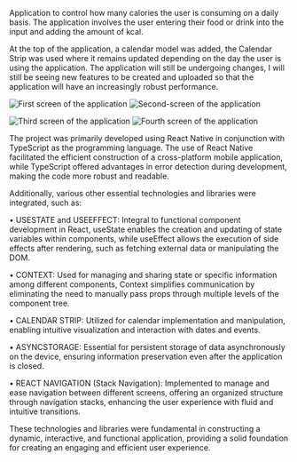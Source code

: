 Application to control how many calories the user is consuming on a daily basis.
The application involves the user entering their food or drink into the input and adding the amount of kcal.

At the top of the application, a calendar model was added, the Calendar Strip was used where it remains updated depending on the day the user is using the application.
The application will still be undergoing changes, I will still be seeing new features to be created and uploaded so that the application will have an increasingly robust performance.

![First screen of the application](https://github.com/TecoAdamo/fitness-life/assets/133070554/58e168fb-d4cf-45c9-ab26-af322c58e02c) ![Second-screen of the application](https://github.com/TecoAdamo/fitness-life/assets/133070554/a94e82fe-3747-46f4-8334-f73eb56992a0)

![Third screen of the application](https://github.com/TecoAdamo/fitness-life/assets/133070554/baaaed4b-2413-4a7e-a331-befd3b5cc279) ![Fourth screen of the application](https://github.com/TecoAdamo/fitness-life/assets/133070554/004c253c-1925-4aea-ad01-d9300eb2d851)

The project was primarily developed using React Native in conjunction with TypeScript as the programming language. The use of React Native facilitated the efficient construction of a cross-platform mobile application, while TypeScript offered advantages in error detection during development, making the code more robust and readable.

Additionally, various other essential technologies and libraries were integrated, such as:

• USESTATE and USEEFFECT: Integral to functional component development in React, useState enables the creation and updating of state variables within components, while useEffect allows the execution of side effects after rendering, such as fetching external data or manipulating the DOM.

• CONTEXT: Used for managing and sharing state or specific information among different components, Context simplifies communication by eliminating the need to manually pass props through multiple levels of the component tree.

• CALENDAR STRIP: Utilized for calendar implementation and manipulation, enabling intuitive visualization and interaction with dates and events.

• ASYNCSTORAGE: Essential for persistent storage of data asynchronously on the device, ensuring information preservation even after the application is closed.

• REACT NAVIGATION (Stack Navigation): Implemented to manage and ease navigation between different screens, offering an organized structure through navigation stacks, enhancing the user experience with fluid and intuitive transitions.

These technologies and libraries were fundamental in constructing a dynamic, interactive, and functional application, providing a solid foundation for creating an engaging and efficient user experience.
